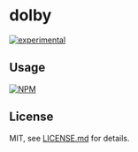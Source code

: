 # dolby

[![experimental](http://badges.github.io/stability-badges/dist/experimental.svg)](http://github.com/badges/stability-badges)



## Usage

[![NPM](https://nodei.co/npm/dolby.png)](https://www.npmjs.com/package/dolby)

## License

MIT, see [LICENSE.md](http://github.com/mattdesl/dolby/blob/master/LICENSE.md) for details.
